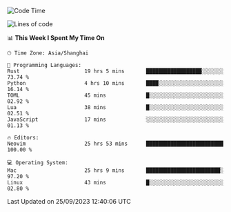 <!--START_SECTION:waka-->
![Code Time](http://img.shields.io/badge/Code%20Time-1%2C624%20hrs%2016%20mins-blue)

![Lines of code](https://img.shields.io/badge/From%20Hello%20World%20I%27ve%20Written-286.1%20thousand%20lines%20of%20code-blue)

📊 **This Week I Spent My Time On** 

```text
🕑︎ Time Zone: Asia/Shanghai

💬 Programming Languages: 
Rust                     19 hrs 5 mins       ██████████████████░░░░░░░   73.74 % 
Python                   4 hrs 10 mins       ████░░░░░░░░░░░░░░░░░░░░░   16.14 % 
TOML                     45 mins             █░░░░░░░░░░░░░░░░░░░░░░░░   02.92 % 
Lua                      38 mins             █░░░░░░░░░░░░░░░░░░░░░░░░   02.51 % 
JavaScript               17 mins             ░░░░░░░░░░░░░░░░░░░░░░░░░   01.13 % 

🔥 Editors: 
Neovim                   25 hrs 53 mins      █████████████████████████   100.00 % 

💻 Operating System: 
Mac                      25 hrs 9 mins       ████████████████████████░   97.20 % 
Linux                    43 mins             █░░░░░░░░░░░░░░░░░░░░░░░░   02.80 % 
```


 Last Updated on 25/09/2023 12:40:06 UTC
<!--END_SECTION:waka-->
